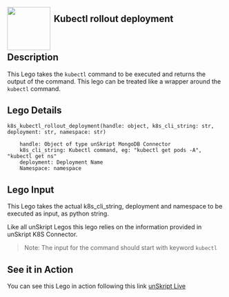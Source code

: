 [<img align="left" src="https://unskript.com/assets/favicon.png" width="100" height="100" style="padding-right: 5px">](https://unskript.com/assets/favicon.png) 
<h2>Kubectl rollout deployment</h2>

<br>

## Description
This Lego takes the `kubectl` command to be executed and returns the output of the command. This lego can be treated like a wrapper around the `kubectl` command.


## Lego Details

    k8s_kubectl_rollout_deployment(handle: object, k8s_cli_string: str, deployment: str, namespace: str)

        handle: Object of type unSkript MongoDB Connector
        k8s_cli_string: Kubectl command, eg: "kubectl get pods -A", "kubectl get ns"
        deployment: Deployment Name
        Namespace: namespace

## Lego Input
This Lego takes the actual k8s_cli_string, deployment and namespace to be executed as input, as python string.

Like all unSkript Legos this lego relies on the information provided in unSkript K8S Connector. 

>Note: The input for the command should start with keyword `kubectl` 


## See it in Action

You can see this Lego in action following this link [unSkript Live](https://unskript.com)